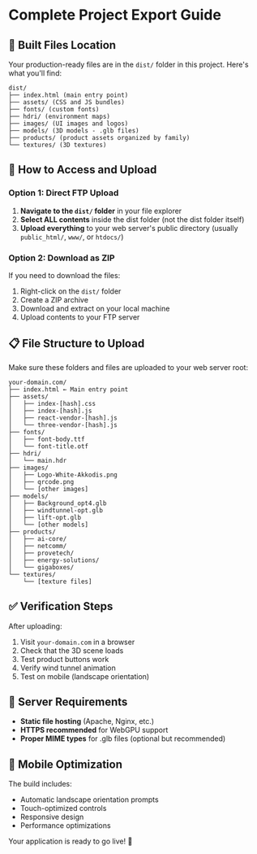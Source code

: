 # Complete Project Export Guide

## 📁 Built Files Location

Your production-ready files are in the `dist/` folder in this project. Here's what you'll find:

```
dist/
├── index.html (main entry point)
├── assets/ (CSS and JS bundles)
├── fonts/ (custom fonts)
├── hdri/ (environment maps)
├── images/ (UI images and logos)
├── models/ (3D models - .glb files)
├── products/ (product assets organized by family)
└── textures/ (3D textures)
```

## 🚀 How to Access and Upload

### Option 1: Direct FTP Upload
1. **Navigate to the `dist/` folder** in your file explorer
2. **Select ALL contents** inside the dist folder (not the dist folder itself)
3. **Upload everything** to your web server's public directory (usually `public_html/`, `www/`, or `htdocs/`)

### Option 2: Download as ZIP
If you need to download the files:
1. Right-click on the `dist/` folder
2. Create a ZIP archive
3. Download and extract on your local machine
4. Upload contents to your FTP server

## 📋 File Structure to Upload

Make sure these folders and files are uploaded to your web server root:

```
your-domain.com/
├── index.html ← Main entry point
├── assets/
│   ├── index-[hash].css
│   ├── index-[hash].js
│   ├── react-vendor-[hash].js
│   └── three-vendor-[hash].js
├── fonts/
│   ├── font-body.ttf
│   └── font-title.otf
├── hdri/
│   └── main.hdr
├── images/
│   ├── Logo-White-Akkodis.png
│   ├── qrcode.png
│   └── [other images]
├── models/
│   ├── Background_opt4.glb
│   ├── windtunnel-opt.glb
│   ├── lift-opt.glb
│   └── [other models]
├── products/
│   ├── ai-core/
│   ├── netcomm/
│   ├── provetech/
│   ├── energy-solutions/
│   └── gigaboxes/
└── textures/
    └── [texture files]
```

## ✅ Verification Steps

After uploading:
1. Visit `your-domain.com` in a browser
2. Check that the 3D scene loads
3. Test product buttons work
4. Verify wind tunnel animation
5. Test on mobile (landscape orientation)

## 🔧 Server Requirements

- **Static file hosting** (Apache, Nginx, etc.)
- **HTTPS recommended** for WebGPU support
- **Proper MIME types** for .glb files (optional but recommended)

## 📱 Mobile Optimization

The build includes:
- Automatic landscape orientation prompts
- Touch-optimized controls
- Responsive design
- Performance optimizations

Your application is ready to go live! 🚀